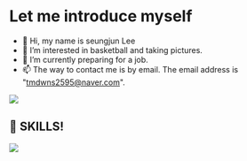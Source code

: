 # Let me introduce myself
- 👋 Hi, my name is seungjun Lee
- 👀 I’m interested in basketball and taking pictures.
- 🌱 I’m currently preparing for a job.
- 📫 The way to contact me is by email. The email address is "tmdwns2595@naver.com".

<img src="https://img.shields.io/badge/Instagram-E4405F?style=flat-square&logo=Instagram&logoColor=white&link=https://www.instagram.com/ls__junjun/"/>

## :muscle: SKILLS!
<img src="https://img.shields.io/badge/Android-3DDC84?style=flat-square&logo=Android&logoColor=white"/>
